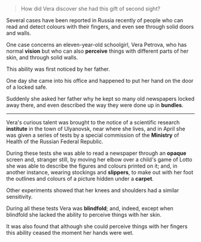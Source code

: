 > How did Vera discover she had this gift of second sight?



Several cases have been reported in Russia recently of people who can read and detect colours with their fingers, and even see through solid doors and walls.

One case concerns an eleven-year-old schoolgirl, Vera Petrova, who has normal **vision** but who can also **perceive** things with different parts of her skin, and through solid walls.

This ability was first noticed by her father.

One day she came into his office and happened to put her hand on the door of a locked safe.

Suddenly she asked her father why he kept so many old newspapers locked away there, and even described the way they were done up in **bundles**.

---

Vera's curious talent was brought to the notice of a scientific research **institute** in the town of Ulyanovsk, near where she lives, and in April she was given a series of tests by a special commission of the **Ministry** of Health of the Russian Federal Republic.

During these tests she was able to read a newspaper through an **opaque** screen and, stranger still, by moving her elbow over a child's game of Lotto she was able to describe the figures and colours printed on it; and, in another instance, wearing stockings and **slippers**, to make out with her foot the outlines and colours of a picture hidden under a **carpet**.

Other experiments showed that her knees and shoulders had a similar sensitivity.

During all these tests Vera was **blindfold**; and, indeed, except when blindfold she lacked the ability to perceive things with her skin.

It was also found that although she could perceive things with her fingers this ability ceased the moment her hands were wet.